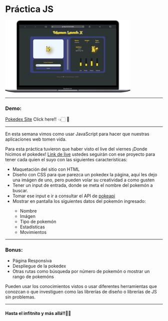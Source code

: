 <h1>Práctica JS</h1>
<img src="https://github.com/ChaeMendoza/04-practica-JS/blob/main/src/img/mobile.gif?raw=true"  alt="Img not found" width="400px" heigth="400px"/>
<hr />
<h3>Demo:</h3>
<p><a href="https://chaemendoza.github.io/04-practica-JS/">Pokedex Site</a> Click here!! 👈🏻 🤩</p>
<hr />
<p>En esta semana vimos como usar JavaScript para hacer que nuestras aplicaciones web tomen vida.</p>
<p>Para esta práctica tuvieron que haber visto el live del viernes ¡Donde hicimos el pokedex! <a href="https://login.microsoftonline.com/common/oauth2/authorize?client_id=cf53fce8-def6-4aeb-8d30-b158e7b1cf83&response_mode=form_post&response_type=code+id_token&scope=openid+profile&state=OpenIdConnect.AuthenticationProperties%3dAQAAAAIAAAAJLnJlZGlyZWN0Z2h0dHBzOi8vd2ViLm1pY3Jvc29mdHN0cmVhbS5jb20vdmlkZW8vNzFiZTczM2YtMmI3Mi00YzlmLTg3MTItODNmYzk4MWE4Yjg0P3JlZmVycmVyPWh0dHBzOi8vZ2l0aHViLmNvbS8Ibm9uY2VLZXmbAVVxYlNGTmNIc0hPM1RENmZIOFdTcmQzUlotbHA0OHZyM21KYjhXTDFNcm1hUDctQ2xVRGR2OHVVVjlDYXB6eGZNdlRWcTRHX09CRDRRcmdiT3puYkJsWjFfcVA2QWdmSWxkWENIUHBpaHlLdlNiMXcyZHdKR25nMllhVzZIeUdDTFk1d0JtQzF4MmpwTTN1NzlEOW9lckhTRjRj&nonce=638060511527686940.YmFkM2E3OTQtNTQyMC00YmM4LWI0YzQtMTkzMGIyYmQ2YzQwNGMwMWNkNTItYzdjZS00MWE3LWFkNjItNzRiZjliZDQyMGJi&nonceKey=OpenIdConnect.nonce.Xgt9e6J1WHOZdbczaYQ5nxD1ddSkKplRdaQod%2b8H2QE%3d&site_id=500453&redirect_uri=https%3a%2f%2fweb.microsoftstream.com%2f&post_logout_redirect_uri=https%3a%2f%2fproducts.office.com%2fmicrosoft-stream&msafed=0&prompt=none&sso_reload=true">Link de live</a> ustedes seguirán con ese proyecto para tener cada quien el suyo con las siguientes características:</p>
<ul>
  <li>Maquetación del sitio con HTML</li>
  <li>Diseño con CSS para que parezca un pokedex la página, aquí les dejo una imágen de uno, pero pueden volar su creatividad a como gusten</li>
  <li>Tener un input de entrada, donde se meta el nombre del pokemón a buscar.</li>
  <li>Tomar ese input e ir a consultar el API de <a href="https://pokeapi.co/">pokeapi</a></li>
  <li>Mostrar en pantalla los siguientes datos del pokemón ingresado:</li>
    <ul>
      <li>Nombre</li>
      <li>Imágen</li>
      <li>Tipo de pokemón</li>
      <li>Estadísticas</li>
      <li>Movimientos</li>
    </ul>
</ul>
<hr />
<h3>Bonus:</h3>
<ul>
  <li>Página Responsiva</li>
  <li>Despliegue de la pokedex</li>
  <li>Otras rutas como búsqueda por número de pokemón o mostrar un rango de pokemóns</li>
</ul>
<p>Pueden usar los conocimientos vistos o usar diferentes herramientas que conozcan o que investiguen como las librerías de diseño o librerías de JS sin problemas.</p>
<hr />
<h4>Hasta el infitnito y más allá!!🚀🤩</h4>
